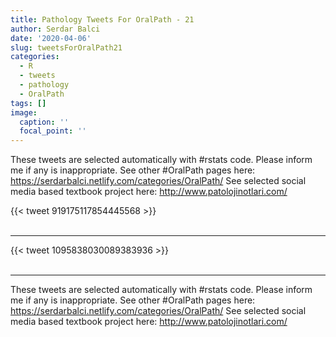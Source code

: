 ```yaml
---
title: Pathology Tweets For OralPath - 21
author: Serdar Balci
date: '2020-04-06'
slug: tweetsForOralPath21
categories:
  - R
  - tweets
  - pathology
  - OralPath
tags: []
image:
  caption: ''
  focal_point: ''
---
```



These tweets are selected automatically with #rstats code. Please inform me if any is inappropriate.
See other #OralPath pages here: https://serdarbalci.netlify.com/categories/OralPath/ 
See selected social media based textbook project here: http://www.patolojinotlari.com/

{{< tweet 919175117854445568 >}}
<br>
<br>
<hr>
{{< tweet 1095838030089383936 >}}
<br>
<br>
<hr>


These tweets are selected automatically with #rstats code. Please inform me if any is inappropriate.
See other #OralPath pages here: https://serdarbalci.netlify.com/categories/OralPath/ 
See selected social media based textbook project here: http://www.patolojinotlari.com/
